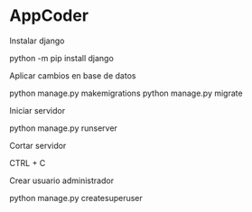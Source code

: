 # AppCoder

Instalar django

python -m pip install django

Aplicar cambios en base de datos

python manage.py makemigrations
python manage.py migrate

Iniciar servidor

python manage.py runserver

Cortar servidor

CTRL + C

Crear usuario administrador

python manage.py createsuperuser
